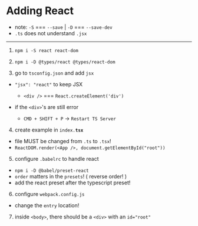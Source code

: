 # Adding React

-   note: `-S` === `--save` | `-D` === `--save-dev`
-   `.ts` does not understand `.jsx`

---

1. `npm i -S react react-dom`

2. `npm i -D @types/react @types/react-dom`

3. go to `tsconfig.json` and add `jsx`

-   `"jsx": "react"` to keep JSX

    -   `<div />` === `React.createElement('div')`

-   if the `<div>`'s are still error

    -   `CMD + SHIFT + P` -> `Restart TS Server`

4. create example in `index.`**`tsx`**

-   file MUST be changed from `.ts` to `.tsx`!
-   `ReactDOM.render(<App />, document.getElementById("root"))`

5. configure `.babelrc` to handle react

-   `npm i -D @babel/preset-react`
-   `order` matters in the `presets`! ( reverse order! )
-   add the react preset after the typescript preset!

6. configure `webpack.config.js`

-   change the `entry` location!

7. inside `<body>`, there should be a `<div>` with an `id="root"`
